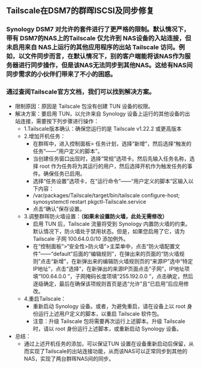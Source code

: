 ## Tailscale在DSM7的群晖ISCSI及同步修复
### Synology DSM7 对允许的套件进行了更严格的限制。默认情况下，带有 DSM7的NAS上的Tailscale 仅允许到 NAS设备的入站连接，但未启用来自 NAS上运行的其他应用程序的出站 Tailscale 访问。例如，以文件同步而言，在默认情况下，别的客户端能将该NAS作为服务器进行同步操作，但是该NAS无法同步到其他NAS。这给有NAS间同步需求的小伙伴们带来了不小的困惑。
### 通过查阅Tailscale官方文档，我们可以找到解决方案。
- 限制原因：原因是 Tailscale 包没有创建 TUN 设备的权限。
- 解决方案：要启用 TUN，以允许来自 Synology 设备上运行的其他设备的出站连接，需要按下列步骤进行操作：
  - 1.Tailscale版本确认：确保您运行的是 Tailscale v1.22.2 或更高版本
  - 2.增加开机任务：
    - 在群晖中，进入控制面板> 任务计划，选择“新增”，然后选择“触发的任务”——“用户定义的脚本”。
    - 当创建任务窗口出现时，选择“常规”选项卡。然后先输入任务名称，选择 root 作为任务将为其运行的用户，然后选择开机作为触发任务的事件。确保任务已启用。
    - 选择“任务设置”选项卡，在“运行命令”——“用户定义的脚本”区输入以下内容：
    - /var/packages/Tailscale/target/bin/tailscale configure-host; synosystemctl restart pkgctl-Tailscale.service
    - 点击“确认”保存设置。
  - 3.调整群晖防火墙设置：**（如果未设置防火墙，此处无需修改）**
    - 启用 TUN 后，Tailscale 流量将受到 Synology 内置防火墙的约束。默认情况下，防火墙处于禁用状态。但是，如果您启用了它，请为 Tailscale 子网 100.64.0.0/10 添加例外。
    - 在“控制面板”>“安全性>防火墙”>主菜单中，点击“防火墙配置文件”——“default”后面的“编辑规则”，在弹出来的页面的“防火墙规则”点击“新增”，在新弹出来的编辑防火墙规则页的“来源IP”选中“特定IP地址”，点击“选择”，在新弹出的来源IP页面点击“子网”，IP地址项填“100.64.0.0 ”，子网掩码长度项填“255.192.0.0 ”，点击确定，然后逐级确定，最后在确保该项规则首页是选“允许”且“已启用”后应用修改。
  - 4.重启Tailscale：
    - 重新启动 Synology 设备。或者，为避免重启，请在设备上以 root 身份运行上述用户定义的脚本，以重启 Tailscale 软件包。
    - 注意：升级 Tailscale 包将需要再次运行上述脚本。升级 Tailscale 时，请以 root 身份运行上述脚本，或重新启动 Synology 设备。
- 总结：
  - 通过上述开机任务的添加，可以保证TUN 设置在设备重新启动后保留，从而实现了Tailscale的出站连接功能，从而该NAS可以正常同步到其他的NAS，实现了两台群晖NAS间的同步。
